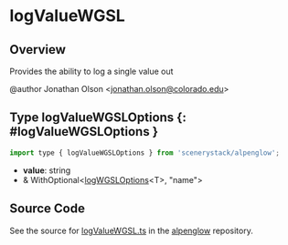 # logValueWGSL

## Overview

Provides the ability to log a single value out

@author Jonathan Olson &lt;jonathan.olson@colorado.edu&gt;

## Type logValueWGSLOptions {: #logValueWGSLOptions }


```js
import type { logValueWGSLOptions } from 'scenerystack/alpenglow';
```
- **value**: <span style="color: hsla(calc(var(--md-hue) + 180deg),80%,40%,1);">string</span>
- &amp; WithOptional&lt;[logWGSLOptions](../alpenglow/logWGSL.md#logWGSLOptions)&lt;T&gt;, "name"&gt;




## Source Code

See the source for [logValueWGSL.ts](https://github.com/phetsims/alpenglow/blob/main/js/webgpu/wgsl/gpu/logValueWGSL.ts) in the [alpenglow](https://github.com/phetsims/alpenglow) repository.

